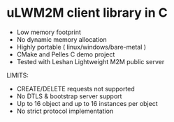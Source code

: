 # uLWM2M client library in C

* Low memory footprint
* No dynamic memory allocation
* Highly portable ( linux/windows/bare-metal )
* CMake and Pelles C demo project
* Tested with Leshan Lightweight M2M public server

LIMITS:
* CREATE/DELETE requests not supported
* No DTLS & bootstrap server support
* Up to 16 object and up to 16 instances per object
* No strict protocol implementation